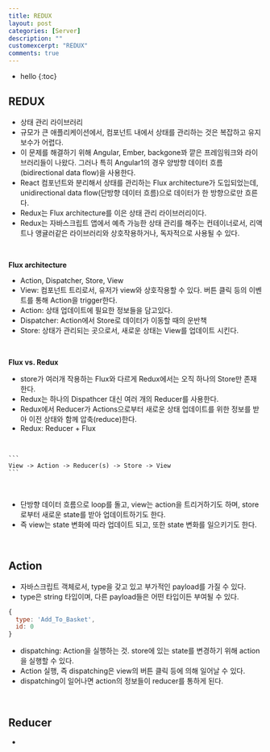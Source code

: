 ```yaml
---
title: REDUX
layout: post
categories: [Server]
description: ""
customexcerpt: "REDUX"
comments: true
---
```


* hello
{:toc}

## REDUX ##
 - 상태 관리 라이브러리
 - 규모가 큰 애플리케이션에서, 컴포넌트 내에서 상태를 관리하는 것은 복잡하고 유지보수가 어렵다.
 - 이 문제를 해결하기 위해 Angular, Ember, backgone꽈 깥은 프레임워크와 라이브러리들이 나왔다. 그러나 특히 Angular1의 경우 양방향 데이터 흐름(bidirectional data flow)을 사용한다.
 - React 컴포넌트와 분리해서 상태를 관리하는 Flux architecture가 도입되었는데, unidirectional data flow(단방향 데이터 흐름)으로 데이터가 한 방향으로만 흐른다.
 - Redux는 Flux architecture를 이은 상태 관리 라이브러리이다.
 - Redux는 자바스크립트 앱에서 예측 가능한 상태 관리를 해주는 컨테이너로서, 리액트나 앵귤러같은 라이브러리와 상호작용하거나, 독자적으로 사용될 수 있다.
 
 <br>
 
  **Flux architecture**
   - Action, Dispatcher, Store, View
   - View: 컴포넌트 트리로서, 유저가 view와 상호작용할 수 있다. 버튼 클릭 등의 이벤트를 통해 Action을 trigger한다.
   - Action: 상태 업데이트에 필요한 정보들을 담고있다.
   - Dispatcher: Action에서 Store로 데이터가 이동할 때의 운반책
   - Store: 상태가 관리되는 곳으로서, 새로운 상태는 View를 업데이트 시킨다.
 
 <br>

  **Flux vs. Redux**
   - store가 여러개 작용하는 Flux와 다르게 Redux에서는 오직 하나의 Store만 존재한다.
   - Redux는 하나의 Dispathcer 대신 여러 개의 Reducer를 사용한다.
   - Redux에서 Reducer가 Actions으로부터 새로운 상태 업데이트를 위한 정보를 받아 이전 상태와 함께 압축(reduce)한다.
   - Redux: Reducer + Flux
    
   <br>
    
    ```
    View -> Action -> Reducer(s) -> Store -> View
    ```
    
   <br>
   
 - 단방향 데이터 흐름으로 loop를 돌고, view는 action을 트리거하기도 하며, store로부터 새로운 state를 받아 업데이트하기도 한다.
 - 즉 view는 state 변화에 따라 업데이트 되고, 또한 state 변화를 일으키기도 한다.
 
 <br>
 
## Action ##
 - 자바스크립트 객체로서, type을 갖고 있고 부가적인 payload를 가질 수 있다.
 - type은 string 타입이며, 다른 payload들은 어떤 타입이든 부여될 수 있다.
 
  ```js
  {
    type: 'Add_To_Basket',
    id: 0
  }
  ```
 
 - dispatching: Action을 실행하는 것. store에 있는 state를 변경하기 위해 action을 실행할 수 있다.
 - Action 실행, 즉 dispatching은 view의 버튼 클릭 등에 의해 일어날 수 있다.
 - dispatching이 일어나면 action의 정보들이 reducer를 통하게 된다.
 
 <br>
 
## Reducer ##
 - 
 
 
 
